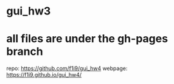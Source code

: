 # gui_hw3
# all files are under the gh-pages branch

repo: https://github.com/f1i9/gui_hw4
webpage: https://f1i9.github.io/gui_hw4/
